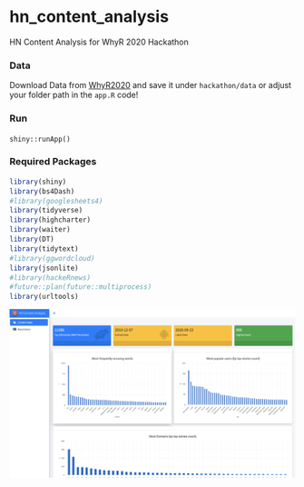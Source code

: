 # hn_content_analysis
HN Content Analysis for WhyR 2020 Hackathon

### Data
Download Data from [WhyR2020](https://github.com/WhyR2020/hackathon) and save it under `hackathon/data` or adjust your folder path in the `app.R` code!

### Run 

`shiny::runApp()`

### Required Packages

```r
library(shiny)
library(bs4Dash)
#library(googlesheets4)
library(tidyverse)
library(highcharter)
library(waiter)
library(DT)
library(tidytext)
#library(ggwordcloud)
library(jsonlite)
#library(hackeRnews)
#future::plan(future::multiprocess)
library(urltools)
```

![screenshot](screenshot.png)
